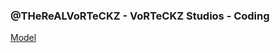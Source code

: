 ### @THeReALVoRTeCKZ - VoRTeCKZ Studios - Coding
[Model](https://github.com/acidvegas/acidvegas/raw/main/.screens/crowdkill.gif)
